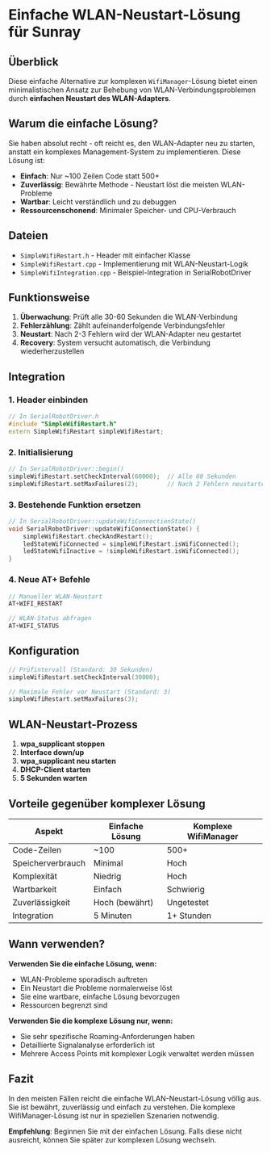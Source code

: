 # Einfache WLAN-Neustart-Lösung für Sunray

## Überblick

Diese einfache Alternative zur komplexen `WifiManager`-Lösung bietet einen minimalistischen Ansatz zur Behebung von WLAN-Verbindungsproblemen durch **einfachen Neustart des WLAN-Adapters**.

## Warum die einfache Lösung?

Sie haben absolut recht - oft reicht es, den WLAN-Adapter neu zu starten, anstatt ein komplexes Management-System zu implementieren. Diese Lösung ist:

- **Einfach**: Nur ~100 Zeilen Code statt 500+
- **Zuverlässig**: Bewährte Methode - Neustart löst die meisten WLAN-Probleme
- **Wartbar**: Leicht verständlich und zu debuggen
- **Ressourcenschonend**: Minimaler Speicher- und CPU-Verbrauch

## Dateien

- `SimpleWifiRestart.h` - Header mit einfacher Klasse
- `SimpleWifiRestart.cpp` - Implementierung mit WLAN-Neustart-Logik
- `SimpleWifiIntegration.cpp` - Beispiel-Integration in SerialRobotDriver

## Funktionsweise

1. **Überwachung**: Prüft alle 30-60 Sekunden die WLAN-Verbindung
2. **Fehlerzählung**: Zählt aufeinanderfolgende Verbindungsfehler
3. **Neustart**: Nach 2-3 Fehlern wird der WLAN-Adapter neu gestartet
4. **Recovery**: System versucht automatisch, die Verbindung wiederherzustellen

## Integration

### 1. Header einbinden
```cpp
// In SerialRobotDriver.h
#include "SimpleWifiRestart.h"
extern SimpleWifiRestart simpleWifiRestart;
```

### 2. Initialisierung
```cpp
// In SerialRobotDriver::begin()
simpleWifiRestart.setCheckInterval(60000);  // Alle 60 Sekunden
simpleWifiRestart.setMaxFailures(2);        // Nach 2 Fehlern neustarten
```

### 3. Bestehende Funktion ersetzen
```cpp
// In SerialRobotDriver::updateWifiConnectionState()
void SerialRobotDriver::updateWifiConnectionState() {
    simpleWifiRestart.checkAndRestart();
    ledStateWifiConnected = simpleWifiRestart.isWifiConnected();
    ledStateWifiInactive = !simpleWifiRestart.isWifiConnected();
}
```

### 4. Neue AT+ Befehle
```cpp
// Manueller WLAN-Neustart
AT+WIFI_RESTART

// WLAN-Status abfragen
AT+WIFI_STATUS
```

## Konfiguration

```cpp
// Prüfintervall (Standard: 30 Sekunden)
simpleWifiRestart.setCheckInterval(30000);

// Maximale Fehler vor Neustart (Standard: 3)
simpleWifiRestart.setMaxFailures(3);
```

## WLAN-Neustart-Prozess

1. **wpa_supplicant stoppen**
2. **Interface down/up**
3. **wpa_supplicant neu starten**
4. **DHCP-Client starten**
5. **5 Sekunden warten**

## Vorteile gegenüber komplexer Lösung

| Aspekt | Einfache Lösung | Komplexe WifiManager |
|--------|-----------------|----------------------|
| Code-Zeilen | ~100 | 500+ |
| Speicherverbrauch | Minimal | Hoch |
| Komplexität | Niedrig | Hoch |
| Wartbarkeit | Einfach | Schwierig |
| Zuverlässigkeit | Hoch (bewährt) | Ungetestet |
| Integration | 5 Minuten | 1+ Stunden |

## Wann verwenden?

**Verwenden Sie die einfache Lösung, wenn:**
- WLAN-Probleme sporadisch auftreten
- Ein Neustart die Probleme normalerweise löst
- Sie eine wartbare, einfache Lösung bevorzugen
- Ressourcen begrenzt sind

**Verwenden Sie die komplexe Lösung nur, wenn:**
- Sie sehr spezifische Roaming-Anforderungen haben
- Detaillierte Signalanalyse erforderlich ist
- Mehrere Access Points mit komplexer Logik verwaltet werden müssen

## Fazit

In den meisten Fällen reicht die einfache WLAN-Neustart-Lösung völlig aus. Sie ist bewährt, zuverlässig und einfach zu verstehen. Die komplexe WifiManager-Lösung ist nur in speziellen Szenarien notwendig.

**Empfehlung**: Beginnen Sie mit der einfachen Lösung. Falls diese nicht ausreicht, können Sie später zur komplexen Lösung wechseln.